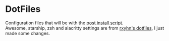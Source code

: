 # DotFiles

Configuration files that will be with the [post install script](https://github.com/FhilipeCrash/post-install-script). <br>
Awesome, starship, zsh and alacritty settings are from [rxyhn's dotfiles](https://github.com/rxyhn/dotfiles), I just made some changes.
